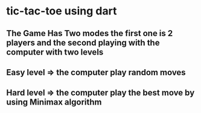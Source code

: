 # tic-tac-toe using dart
## The Game Has Two modes the first one is 2 players and the second playing with the computer with two levels
## Easy level => the computer play random moves
## Hard level => the computer play the best move by using Minimax algorithm
